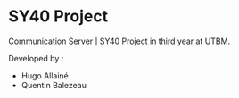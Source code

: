 # SY40 Project

Communication Server | SY40 Project in third year at UTBM.

Developed by :
- Hugo Allainé
- Quentin Balezeau
